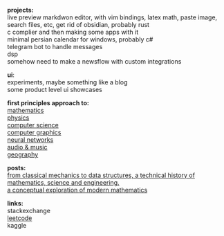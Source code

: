 **projects:**<br/>
live preview markdwon editor, with vim bindings, latex math, paste image, search files, etc, get rid of obsidian, probably rust<br/>
c complier and then making some apps with it<br/>
minimal persian calendar for windows, probably c#<br/>
telegram bot to handle messages<br/>
dsp<br/>
somehow need to make a newsflow with custom integrations<br/>


**ui**:<br/>
experiments, maybe something like a blog<br/>
some product level ui showcases<br/>

**first principles approach to:**<br/>
[mathematics](https://github.com/ma-abaspour/mathematics)<br/>
[physics](https://github.com/ma-abaspour/physics)<br/>
[computer science](https://github.com/ma-abaspour/computer-science)<br/>
[computer graphics](https://github.com/ma-abaspour/computer-graphics)<br/>
[neural networks](https://github.com/ma-abaspour/neural-networks)<br/>
[audio & music](https://github.com/ma-abaspour/music)<br/>
[geography](https://github.com/ma-abaspour/geography)<br/>

**posts:**<br/>
[from classical mechanics to data structures, a technical history of mathematics, science and engineering.](https://github.com/ma-abaspour/history)<br/>
[a conceptual exploration of modern mathematics](https://github.com/ma-abaspour/explorational-mathematics)<br/>


**links:**<br/>
stackexchange<br/>
[leetcode](https://leetcode.com/u/ma-abaspour/)<br/>
kaggle<br/>

